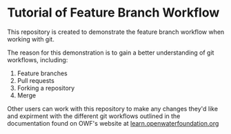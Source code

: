 # Tutorial of Feature Branch Workflow

This repository is created to demonstrate the feature branch workflow when working
with git.

The reason for this demonstration is to gain a better understanding of git
workflows, including:
1. Feature branches
2. Pull requests
3. Forking a repository
4. Merge

Other users can work with this repository to make any changes they'd like and expirment with the different git workflows outlined in the documentation found on OWF's website at [learn.openwaterfoundation.org](learn.openwaterfoundation.org)
